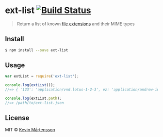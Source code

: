 # ext-list [![Build Status](https://travis-ci.org/kevva/ext-list.svg?branch=master)](https://travis-ci.org/kevva/ext-list)

> Return a list of known [file extensions](http://svn.apache.org/repos/asf/httpd/httpd/trunk/docs/conf/mime.types) and their MIME types

## Install

```sh
$ npm install --save ext-list
```

## Usage

```js
var extList = require('ext-list');

console.log(extList());
//=> { '123': 'application/vnd.lotus-1-2-3', ez: 'application/andrew-inset', aw: 'application/applixware', ... }

console.log(extList.path);
//=> /path/to/ext-list.json
```

## License

MIT © [Kevin Mårtensson](https://github.com/kevva)
